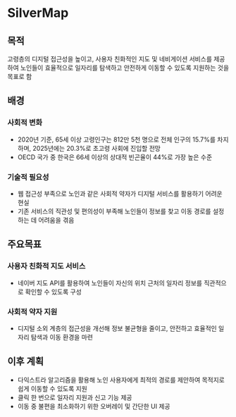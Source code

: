 # SilverMap

## 목적
고령층의 디지털 접근성을 높이고, 사용자 친화적인 지도 및 네비게이션 서비스를 제공하여 노인들이 효율적으로 일자리를 탐색하고 안전하게 이동할 수 있도록 지원하는 것을 목표로 함


## 배경


### 사회적 변화
- 2020년 기준, 65세 이상 고령인구는 812만 5천 명으로 전체 인구의 15.7%를 차지하며, 2025년에는 20.3%로 초고령 사회에 진입할 전망
- OECD 국가 중 한국은 66세 이상의 상대적 빈곤율이 44%로 가장 높은 수준

### 기술적 필요성
- 웹 접근성 부족으로 노인과 같은 사회적 약자가 디지털 서비스를 활용하기 어려운 현실
- 기존 서비스의 직관성 및 편의성이 부족해 노인들이 정보를 찾고 이동 경로를 설정하는 데 어려움을 겪음

## 주요목표

### 사용자 친화적 지도 서비스
- 네이버 지도 API를 활용하여 노인들이 자신의 위치 근처의 일자리 정보를 직관적으로 확인할 수 있도록 구성

### 사회적 약자 지원
- 디지털 소외 계층의 접근성을 개선해 정보 불균형을 줄이고, 안전하고 효율적인 일자리 탐색과 이동 환경을 마련


## 이후 계획
- 다익스트라 알고리즘을 활용해 노인 사용자에게 최적의 경로를 제안하여 목적지로 쉽게 이동할 수 있도록 지원
- 클릭 한 번으로 일자리 지원과 신고 기능 제공
- 이동 중 불편을 최소화하기 위한 오버레이 및 간단한 UI 제공
